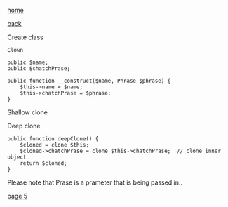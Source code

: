 [home](./page01.md)

[back](./page03.md)

Create class

```
Clown
```

```
public $name;
public $chatchPrase;
```


```
public function __construct($name, Phrase $phrase) {
    $this->name = $name;
    $this->chatchPrase = $phrase;
}
```

Shallow clone

Deep clone

```
public function deepClone() {
    $cloned = clone $this;
    $cloned->chatchPrase = clone $this->chatchPrase;  // clone inner object
    return $cloned;
}
```

Please note that Prase is a prameter that is being passed in..


[page 5](./page05.md)
